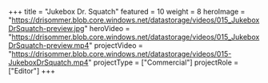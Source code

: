 +++
title = "Jukebox Dr. Squatch"
featured = 10
weight = 8
heroImage = "https://drisommer.blob.core.windows.net/datastorage/videos/015_JukeboxDrSquatch-preview.jpg"
heroVideo = "https://drisommer.blob.core.windows.net/datastorage/videos/015_JukeboxDrSquatch-preview.mp4"
projectVideo = "https://drisommer.blob.core.windows.net/datastorage/videos/015-JukeboxDrSquatch.mp4"
projectType = ["Commercial"]
projectRole = ["Editor"]
+++
